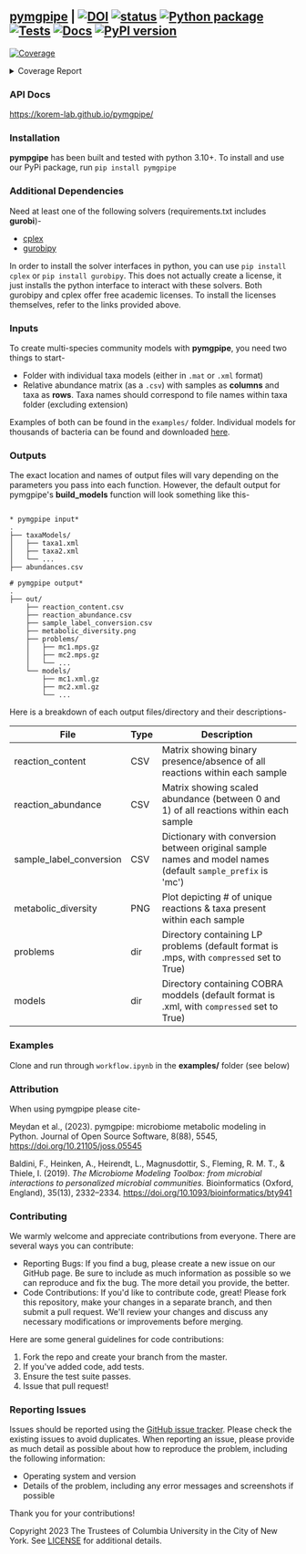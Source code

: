 ## [pymgpipe](https://korem-lab.github.io/pymgpipe/) | [![DOI](https://zenodo.org/badge/525586335.svg)](https://zenodo.org/badge/latestdoi/525586335) [![status](https://joss.theoj.org/papers/3f284f37987438428fd09ad3d5bd4871/status.svg)](https://joss.theoj.org/papers/3f284f37987438428fd09ad3d5bd4871) [![Python package](https://github.com/korem-lab/pymgpipe/actions/workflows/python-package.yml/badge.svg?branch=main)](https://github.com/korem-lab/pymgpipe/actions/workflows/python-package.yml) [![Tests](https://github.com/korem-lab/pymgpipe/actions/workflows/tests.yml/badge.svg?branch=main)](https://github.com/korem-lab/pymgpipe/actions/workflows/tests.yml) [![Docs](https://github.com/korem-lab/pymgpipe/actions/workflows/docs.yml/badge.svg)](https://github.com/korem-lab/pymgpipe/actions/workflows/docs.yml) [![PyPI version](https://badge.fury.io/py/pymgpipe.svg)](https://badge.fury.io/py/pymgpipe)  
<!-- Pytest Coverage Comment:Begin -->
<a href="https://github.com/korem-lab/pymgpipe/blob/main/README.md"><img alt="Coverage" src="https://img.shields.io/badge/Coverage-77%25-yellow.svg" /></a><details><summary>Coverage Report </summary><table><tr><th>File</th><th>Stmts</th><th>Miss</th><th>Cover</th><th>Missing</th></tr><tbody><tr><td colspan="5"><b>pymgpipe</b></td></tr><tr><td>&nbsp; &nbsp;<a href="https://github.com/korem-lab/pymgpipe/blob/main/pymgpipe/coupling.py">coupling.py</a></td><td>39</td><td>6</td><td>85%</td><td><a href="https://github.com/korem-lab/pymgpipe/blob/main/pymgpipe/coupling.py#L20">20</a>, <a href="https://github.com/korem-lab/pymgpipe/blob/main/pymgpipe/coupling.py#L43">43</a>, <a href="https://github.com/korem-lab/pymgpipe/blob/main/pymgpipe/coupling.py#L46-L47">46&ndash;47</a>, <a href="https://github.com/korem-lab/pymgpipe/blob/main/pymgpipe/coupling.py#L52">52</a>, <a href="https://github.com/korem-lab/pymgpipe/blob/main/pymgpipe/coupling.py#L67">67</a></td></tr><tr><td>&nbsp; &nbsp;<a href="https://github.com/korem-lab/pymgpipe/blob/main/pymgpipe/diet.py">diet.py</a></td><td>103</td><td>19</td><td>82%</td><td><a href="https://github.com/korem-lab/pymgpipe/blob/main/pymgpipe/diet.py#L16">16</a>, <a href="https://github.com/korem-lab/pymgpipe/blob/main/pymgpipe/diet.py#L22">22</a>, <a href="https://github.com/korem-lab/pymgpipe/blob/main/pymgpipe/diet.py#L396-L397">396&ndash;397</a>, <a href="https://github.com/korem-lab/pymgpipe/blob/main/pymgpipe/diet.py#L437-L453">437&ndash;453</a>, <a href="https://github.com/korem-lab/pymgpipe/blob/main/pymgpipe/diet.py#L466-L477">466&ndash;477</a>, <a href="https://github.com/korem-lab/pymgpipe/blob/main/pymgpipe/diet.py#L482-L485">482&ndash;485</a>, <a href="https://github.com/korem-lab/pymgpipe/blob/main/pymgpipe/diet.py#L494">494</a>, <a href="https://github.com/korem-lab/pymgpipe/blob/main/pymgpipe/diet.py#L496">496</a>, <a href="https://github.com/korem-lab/pymgpipe/blob/main/pymgpipe/diet.py#L525">525</a></td></tr><tr><td>&nbsp; &nbsp;<a href="https://github.com/korem-lab/pymgpipe/blob/main/pymgpipe/fva.py">fva.py</a></td><td>144</td><td>59</td><td>59%</td><td><a href="https://github.com/korem-lab/pymgpipe/blob/main/pymgpipe/fva.py#L32">32</a>, <a href="https://github.com/korem-lab/pymgpipe/blob/main/pymgpipe/fva.py#L36">36</a>, <a href="https://github.com/korem-lab/pymgpipe/blob/main/pymgpipe/fva.py#L88-L92">88&ndash;92</a>, <a href="https://github.com/korem-lab/pymgpipe/blob/main/pymgpipe/fva.py#L98">98</a>, <a href="https://github.com/korem-lab/pymgpipe/blob/main/pymgpipe/fva.py#L107-L113">107&ndash;113</a>, <a href="https://github.com/korem-lab/pymgpipe/blob/main/pymgpipe/fva.py#L116-L117">116&ndash;117</a>, <a href="https://github.com/korem-lab/pymgpipe/blob/main/pymgpipe/fva.py#L120-L121">120&ndash;121</a>, <a href="https://github.com/korem-lab/pymgpipe/blob/main/pymgpipe/fva.py#L139-L149">139&ndash;149</a>, <a href="https://github.com/korem-lab/pymgpipe/blob/main/pymgpipe/fva.py#L165">165</a>, <a href="https://github.com/korem-lab/pymgpipe/blob/main/pymgpipe/fva.py#L174-L235">174&ndash;235</a>, <a href="https://github.com/korem-lab/pymgpipe/blob/main/pymgpipe/fva.py#L244">244</a></td></tr><tr><td>&nbsp; &nbsp;<a href="https://github.com/korem-lab/pymgpipe/blob/main/pymgpipe/io.py">io.py</a></td><td>106</td><td>37</td><td>65%</td><td><a href="https://github.com/korem-lab/pymgpipe/blob/main/pymgpipe/io.py#L17">17</a>, <a href="https://github.com/korem-lab/pymgpipe/blob/main/pymgpipe/io.py#L55">55</a>, <a href="https://github.com/korem-lab/pymgpipe/blob/main/pymgpipe/io.py#L61-L66">61&ndash;66</a>, <a href="https://github.com/korem-lab/pymgpipe/blob/main/pymgpipe/io.py#L80-L81">80&ndash;81</a>, <a href="https://github.com/korem-lab/pymgpipe/blob/main/pymgpipe/io.py#L95-L96">95&ndash;96</a>, <a href="https://github.com/korem-lab/pymgpipe/blob/main/pymgpipe/io.py#L108">108</a>, <a href="https://github.com/korem-lab/pymgpipe/blob/main/pymgpipe/io.py#L111">111</a>, <a href="https://github.com/korem-lab/pymgpipe/blob/main/pymgpipe/io.py#L117-L120">117&ndash;120</a>, <a href="https://github.com/korem-lab/pymgpipe/blob/main/pymgpipe/io.py#L125-L133">125&ndash;133</a>, <a href="https://github.com/korem-lab/pymgpipe/blob/main/pymgpipe/io.py#L142">142</a>, <a href="https://github.com/korem-lab/pymgpipe/blob/main/pymgpipe/io.py#L146-L147">146&ndash;147</a>, <a href="https://github.com/korem-lab/pymgpipe/blob/main/pymgpipe/io.py#L152-L157">152&ndash;157</a>, <a href="https://github.com/korem-lab/pymgpipe/blob/main/pymgpipe/io.py#L161-L167">161&ndash;167</a>, <a href="https://github.com/korem-lab/pymgpipe/blob/main/pymgpipe/io.py#L176-L177">176&ndash;177</a></td></tr><tr><td>&nbsp; &nbsp;<a href="https://github.com/korem-lab/pymgpipe/blob/main/pymgpipe/main.py">main.py</a></td><td>148</td><td>44</td><td>70%</td><td><a href="https://github.com/korem-lab/pymgpipe/blob/main/pymgpipe/main.py#L112">112</a>, <a href="https://github.com/korem-lab/pymgpipe/blob/main/pymgpipe/main.py#L115">115</a>, <a href="https://github.com/korem-lab/pymgpipe/blob/main/pymgpipe/main.py#L167">167</a>, <a href="https://github.com/korem-lab/pymgpipe/blob/main/pymgpipe/main.py#L210-L212">210&ndash;212</a>, <a href="https://github.com/korem-lab/pymgpipe/blob/main/pymgpipe/main.py#L243-L297">243&ndash;297</a>, <a href="https://github.com/korem-lab/pymgpipe/blob/main/pymgpipe/main.py#L304">304</a>, <a href="https://github.com/korem-lab/pymgpipe/blob/main/pymgpipe/main.py#L309-L310">309&ndash;310</a>, <a href="https://github.com/korem-lab/pymgpipe/blob/main/pymgpipe/main.py#L323">323</a></td></tr><tr><td>&nbsp; &nbsp;<a href="https://github.com/korem-lab/pymgpipe/blob/main/pymgpipe/metrics.py">metrics.py</a></td><td>24</td><td>21</td><td>12%</td><td><a href="https://github.com/korem-lab/pymgpipe/blob/main/pymgpipe/metrics.py#L5-L35">5&ndash;35</a></td></tr><tr><td>&nbsp; &nbsp;<a href="https://github.com/korem-lab/pymgpipe/blob/main/pymgpipe/modeling.py">modeling.py</a></td><td>145</td><td>7</td><td>95%</td><td><a href="https://github.com/korem-lab/pymgpipe/blob/main/pymgpipe/modeling.py#L36">36</a>, <a href="https://github.com/korem-lab/pymgpipe/blob/main/pymgpipe/modeling.py#L39">39</a>, <a href="https://github.com/korem-lab/pymgpipe/blob/main/pymgpipe/modeling.py#L54-L57">54&ndash;57</a>, <a href="https://github.com/korem-lab/pymgpipe/blob/main/pymgpipe/modeling.py#L129">129</a>, <a href="https://github.com/korem-lab/pymgpipe/blob/main/pymgpipe/modeling.py#L131">131</a></td></tr><tr><td>&nbsp; &nbsp;<a href="https://github.com/korem-lab/pymgpipe/blob/main/pymgpipe/nmpc.py">nmpc.py</a></td><td>64</td><td>5</td><td>92%</td><td><a href="https://github.com/korem-lab/pymgpipe/blob/main/pymgpipe/nmpc.py#L95">95</a>, <a href="https://github.com/korem-lab/pymgpipe/blob/main/pymgpipe/nmpc.py#L132-L134">132&ndash;134</a>, <a href="https://github.com/korem-lab/pymgpipe/blob/main/pymgpipe/nmpc.py#L136">136</a></td></tr><tr><td>&nbsp; &nbsp;<a href="https://github.com/korem-lab/pymgpipe/blob/main/pymgpipe/utils.py">utils.py</a></td><td>235</td><td>107</td><td>54%</td><td><a href="https://github.com/korem-lab/pymgpipe/blob/main/pymgpipe/utils.py#L45-L46">45&ndash;46</a>, <a href="https://github.com/korem-lab/pymgpipe/blob/main/pymgpipe/utils.py#L49">49</a>, <a href="https://github.com/korem-lab/pymgpipe/blob/main/pymgpipe/utils.py#L52">52</a>, <a href="https://github.com/korem-lab/pymgpipe/blob/main/pymgpipe/utils.py#L67">67</a>, <a href="https://github.com/korem-lab/pymgpipe/blob/main/pymgpipe/utils.py#L73">73</a>, <a href="https://github.com/korem-lab/pymgpipe/blob/main/pymgpipe/utils.py#L83">83</a>, <a href="https://github.com/korem-lab/pymgpipe/blob/main/pymgpipe/utils.py#L87">87</a>, <a href="https://github.com/korem-lab/pymgpipe/blob/main/pymgpipe/utils.py#L102-L105">102&ndash;105</a>, <a href="https://github.com/korem-lab/pymgpipe/blob/main/pymgpipe/utils.py#L111">111</a>, <a href="https://github.com/korem-lab/pymgpipe/blob/main/pymgpipe/utils.py#L115-L117">115&ndash;117</a>, <a href="https://github.com/korem-lab/pymgpipe/blob/main/pymgpipe/utils.py#L120-L138">120&ndash;138</a>, <a href="https://github.com/korem-lab/pymgpipe/blob/main/pymgpipe/utils.py#L142-L152">142&ndash;152</a>, <a href="https://github.com/korem-lab/pymgpipe/blob/main/pymgpipe/utils.py#L160">160</a>, <a href="https://github.com/korem-lab/pymgpipe/blob/main/pymgpipe/utils.py#L173-L174">173&ndash;174</a>, <a href="https://github.com/korem-lab/pymgpipe/blob/main/pymgpipe/utils.py#L176-L177">176&ndash;177</a>, <a href="https://github.com/korem-lab/pymgpipe/blob/main/pymgpipe/utils.py#L199-L200">199&ndash;200</a>, <a href="https://github.com/korem-lab/pymgpipe/blob/main/pymgpipe/utils.py#L205-L207">205&ndash;207</a>, <a href="https://github.com/korem-lab/pymgpipe/blob/main/pymgpipe/utils.py#L245-L248">245&ndash;248</a>, <a href="https://github.com/korem-lab/pymgpipe/blob/main/pymgpipe/utils.py#L250-L264">250&ndash;264</a>, <a href="https://github.com/korem-lab/pymgpipe/blob/main/pymgpipe/utils.py#L270">270</a>, <a href="https://github.com/korem-lab/pymgpipe/blob/main/pymgpipe/utils.py#L281-L286">281&ndash;286</a>, <a href="https://github.com/korem-lab/pymgpipe/blob/main/pymgpipe/utils.py#L289-L293">289&ndash;293</a>, <a href="https://github.com/korem-lab/pymgpipe/blob/main/pymgpipe/utils.py#L313-L314">313&ndash;314</a>, <a href="https://github.com/korem-lab/pymgpipe/blob/main/pymgpipe/utils.py#L325-L367">325&ndash;367</a></td></tr><tr><td colspan="5"><b>pymgpipe/tests</b></td></tr><tr><td>&nbsp; &nbsp;<a href="https://github.com/korem-lab/pymgpipe/blob/main/pymgpipe/tests/test_e2e.py">test_e2e.py</a></td><td>90</td><td>1</td><td>99%</td><td><a href="https://github.com/korem-lab/pymgpipe/blob/main/pymgpipe/tests/test_e2e.py#L197">197</a></td></tr><tr><td><b>TOTAL</b></td><td><b>1309</b></td><td><b>306</b></td><td><b>77%</b></td><td>&nbsp;</td></tr></tbody></table></details>
<!-- Pytest Coverage Comment:End -->

### API Docs
https://korem-lab.github.io/pymgpipe/

### Installation
**pympgipe** has been built and tested with python 3.10+. To install and use our PyPi package, run `pip install pymgpipe`

### Additional Dependencies
Need at least one of the following solvers (requirements.txt includes **gurobi**)-

-  [cplex](<https://www-01.ibm.com/software/commerce/optimization/cplex-optimizer/>)
-  [gurobipy](<http://www.gurobi.com>)

In order to install the solver interfaces in python, you can use `pip install cplex` or `pip install gurobipy`. This does not actually create a license, it just installs the python interface to interact with these solvers. Both gurobipy and cplex offer free academic licenses. To install the licenses themselves, refer to the links provided above.

### Inputs
To create multi-species community models with **pymgpipe**, you need two things to start-

-  Folder with individual taxa models (either in `.mat` or `.xml` format)
-  Relative abundance matrix (as a `.csv`) with samples as **columns** and taxa as **rows**. Taxa names should correspond to file names within taxa folder (excluding extension)

Examples of both can be found in the `examples/` folder. Individual models for thousands of bacteria can be found and downloaded [here](<https://www.vmh.life/#microbes/search>).

### Outputs
The exact location and names of output files will vary depending on the parameters you pass into each function. However, the default output for pymgpipe's **build_models** function will look something like this-

```

* pymgpipe input*
.
├── taxaModels/
│   ├── taxa1.xml
│   ├── taxa2.xml
│   └── ...
├── abundances.csv

# pymgpipe output*
.
├── out/
    ├── reaction_content.csv
    ├── reaction_abundance.csv
    ├── sample_label_conversion.csv
    ├── metabolic_diversity.png
    ├── problems/
    │   ├── mc1.mps.gz
    │   ├── mc2.mps.gz
    │   └── ...
    └── models/
        ├── mc1.xml.gz
        ├── mc2.xml.gz
        └── ...
```

Here is a breakdown of each output files/directory and their descriptions-

| File | Type | Description |  
|---|---|---|
| reaction_content | CSV | Matrix showing binary presence/absence of all reactions within each sample | 
| reaction_abundance | CSV | Matrix showing scaled abundance (between 0 and 1) of all reactions within each sample  |  
| sample_label_conversion | CSV | Dictionary with conversion between original sample names and model names (default `sample_prefix` is 'mc') | 
| metabolic_diversity | PNG | Plot depicting # of unique reactions & taxa present within each sample | 
| problems | dir | Directory containing LP problems (default format is .mps, with `compressed` set to True) |  
| models | dir | Directory containing COBRA moddels (default format is .xml, with `compressed` set to True) | 

### Examples
Clone and run through `workflow.ipynb` in the **examples/** folder (see below)

### Attribution

When using pymgpipe please cite-

Meydan et al., (2023). pymgpipe: microbiome metabolic modeling in Python. Journal of Open Source Software, 8(88), 5545, https://doi.org/10.21105/joss.05545

Baldini, F., Heinken, A., Heirendt, L., Magnusdottir, S., Fleming, R. M. T., & Thiele, I. (2019). *The Microbiome Modeling Toolbox: from microbial interactions to personalized microbial communities.* Bioinformatics (Oxford, England), 35(13), 2332–2334. https://doi.org/10.1093/bioinformatics/bty941

### Contributing

We warmly welcome and appreciate contributions from everyone. There are several ways you can contribute:

- Reporting Bugs: If you find a bug, please create a new issue on our GitHub page. Be sure to include as much information as possible so we can reproduce and fix the bug. The more detail you provide, the better.
- Code Contributions: If you'd like to contribute code, great! Please fork this repository, make your changes in a separate branch, and then submit a pull request. We'll review your changes and discuss any necessary modifications or improvements before merging.

Here are some general guidelines for code contributions:

1. Fork the repo and create your branch from the master.
2. If you've added code, add tests.
3. Ensure the test suite passes.
4. Issue that pull request!

### Reporting Issues

Issues should be reported using the [GitHub issue tracker](https://github.com/korem-lab/pymgpipe/issues). Please check the existing issues to avoid duplicates. When reporting an issue, please provide as much detail as possible about how to reproduce the problem, including the following information:

- Operating system and version
- Details of the problem, including any error messages and screenshots if possible

Thank you for your contributions!

Copyright 2023 The Trustees of Columbia University in the City of New York. See [LICENSE](https://github.com/korem-lab/pymgpipe/blob/main/LICENSE) for additional details.
